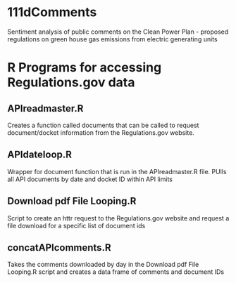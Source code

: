 # 111dComments
Sentiment analysis of public comments on the Clean Power Plan - proposed regulations on green house gas emissions from electric generating units

# R Programs for accessing Regulations.gov data
## APIreadmaster.R 
Creates a function called documents that can be called to request document/docket information from the Regulations.gov website.  

## APIdateloop.R
Wrapper for document function that is run in the APIreadmaster.R file.  PUlls all API documents by date and docket ID within API limits

## Download pdf File Looping.R
Script to create an httr request to the Regulations.gov website and request a file download for a specific list of document ids

## concatAPIcomments.R
Takes the comments downloaded by day in the Download pdf File Looping.R script and creates a data frame of comments and document IDs
